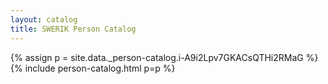 ```yaml
---
layout: catalog
title: SWERIK Person Catalog
---
```

{% assign p = site.data._person-catalog.i-A9i2Lpv7GKACsQTHi2RMaG %}
{% include person-catalog.html p=p %}

